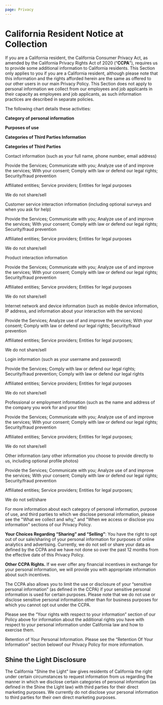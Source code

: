```yaml
---
page: Privacy
---
```


California Resident Notice at Collection
========================================

If you are a California resident, the California Consumer Privacy Act, as amended by the California Privacy Rights Act of 2020 (“**CCPA**”), requires us to provide some additional information to California residents. This Section only applies to you if you are a California resident, although please note that this information and the rights afforded herein are the same as offered to our other users in our main Privacy Policy. This Section does not apply to personal information we collect from our employees and job applicants in their capacity as employees and job applicants, as such information practices are described in separate policies.

The following chart details these activities:

**Category of personal information**

**Purposes of use**

**Categories of Third Parties Information**

**Categories of Third Parties**

Contact information (such as your full name, phone number, email address)

Provide the Services; Communicate with you; Analyze use of and improve the services; With your consent; Comply with law or defend our legal rights; Security/fraud prevention

Affiliated entities; Service providers; Entities for legal purposes

We do not share/sell

Customer service interaction information (including optional surveys and when you ask for help)

Provide the Services; Communicate with you; Analyze use of and improve the services; With your consent; Comply with law or defend our legal rights; Security/fraud prevention

Affiliated entities; Service providers; Entities for legal purposes

We do not share/sell

Product interaction information

Provide the Services; Communicate with you; Analyze use of and improve the services; With your consent; Comply with law or defend our legal rights; Security/fraud prevention

Affiliated entities; Service providers; Entities for legal purposes

We do not share/sell

Internet network and device information (such as mobile device information, IP address, and information about your interaction with the services)

Provide the Services; Analyze use of and improve the services; With your consent; Comply with law or defend our legal rights; Security/fraud prevention

Affiliated entities; Service providers; Entities for legal purposes;

We do not share/sell

Login information (such as your username and password)

Provide the Services; Comply with law or defend our legal rights; Security/fraud prevention; Comply with law or defend our legal rights

Affiliated entities; Service providers; Entities for legal purposes

We do not share/sell

Professional or employment information (such as the name and address of the company you work for and your title)

Provide the Services; Communicate with you; Analyze use of and improve the services; With your consent; Comply with law or defend our legal rights; Security/fraud prevention

Affiliated entities; Service providers; Entities for legal purposes;

We do not share/sell

Other information (any other information you choose to provide directly to us, including optional profile photos)

Provide the Services; Communicate with you; Analyze use of and improve the services; With your consent; Comply with law or defend our legal rights; Security/fraud prevention

Affiliated entities; Service providers; Entities for legal purposes;

We do not sell/share

For more information about each category of personal information, purpose of use, and third parties to which we disclose personal information, please see the "What we collect and why," and "When we access or disclose you information" sections of our Privacy Policy.

**Your Choices Regarding “Sharing” and “Selling”**: You have the right to opt out of our sale/sharing of your personal information for purposes of online analytics and advertising. Currently, we do not sell or share your data as defined by the CCPA and we have not done so over the past 12 months from the effective date of this Privacy Policy.

**Other CCPA Rights.** If we ever offer any financial incentives in exchange for your personal information, we will provide you with appropriate information about such incentives.

The CCPA also allows you to limit the use or disclosure of your “sensitive personal information” (as defined in the CCPA) if your sensitive personal information is used for certain purposes. Please note that we do not use or disclose sensitive personal information other than for business purposes for which you cannot opt out under the CCPA.

Please see the “Your rights with respect to your information” section of our Policy above for information about the additional rights you have with respect to your personal information under California law and how to exercise them.

Retention of Your Personal Information. Please see the “Retention Of Your Information” section belowof our Privacy Policy for more information.

Shine the Light Disclosure
--------------------------

The California "Shine the Light" law gives residents of California the right under certain circumstances to request information from us regarding the manner in which we disclose certain categories of personal information (as defined in the Shine the Light law) with third parties for their direct marketing purposes. We currently do not disclose your personal information to third parties for their own direct marketing purposes.